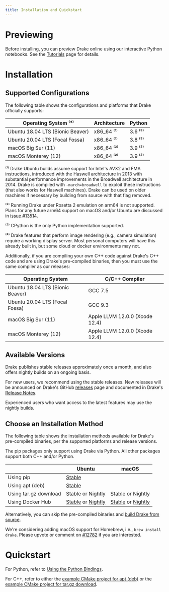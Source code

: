 ```yaml
---
title: Installation and Quickstart
---
```


# Previewing

Before installing, you can preview Drake online using our interactive Python
notebooks. See the [Tutorials](/index.html#tutorials) page for details.

# Installation

## Supported Configurations

The following table shows the configurations and platforms that Drake
officially supports:

| Operating System ⁽⁴⁾             | Architecture | Python  |
|----------------------------------|--------------|---------|
| Ubuntu 18.04 LTS (Bionic Beaver) | x86_64 ⁽¹⁾   | 3.6 ⁽³⁾ |
| Ubuntu 20.04 LTS (Focal Fossa)   | x86_64 ⁽¹⁾   | 3.8 ⁽³⁾ |
| macOS Big Sur (11)               | x86_64 ⁽²⁾   | 3.9 ⁽³⁾ |
| macOS Monterey (12)              | x86_64 ⁽²⁾   | 3.9 ⁽³⁾ |

⁽¹⁾ Drake Ubuntu builds assume support for Intel's AVX2 and FMA instructions,
introduced with the Haswell architecture in 2013 with substantial performance
improvements in the Broadwell architecture in 2014. Drake is compiled with
`-march=broadwell` to exploit these instructions (that also works for Haswell
machines). Drake can be used on older machines if necessary by building from
source with that flag removed.

⁽²⁾ Running Drake under Rosetta 2 emulation on arm64 is not supported. Plans
for any future arm64 support on macOS and/or Ubuntu are discussed in
[issue #13514](https://github.com/RobotLocomotion/drake/issues/13514).

⁽³⁾ CPython is the only Python implementation supported.

⁽⁴⁾ Drake features that perform image rendering (e.g., camera simulation)
require a working display server.  Most personal computers will have this
already built in, but some cloud or docker environments may not.

Additionally, if you are compiling your own C++ code against Drake's C++ code
and are using Drake's pre-compiled binaries, then you must use the same
compiler as our releases:

| Operating System                 | C/C++ Compiler                 |
|----------------------------------|--------------------------------|
| Ubuntu 18.04 LTS (Bionic Beaver) | GCC 7.5                        |
| Ubuntu 20.04 LTS (Focal Fossa)   | GCC 9.3                        |
| macOS Big Sur (11)               | Apple LLVM 12.0.0 (Xcode 12.4) |
| macOS Monterey (12)              | Apple LLVM 12.0.0 (Xcode 12.4) |

## Available Versions

Drake publishes stable releases approximately once a month, and also
offers nightly builds on an ongoing basis.

For new users, we recommend using the stable releases.  New releases
will be announced on Drake's GitHub
[releases](https://github.com/RobotLocomotion/drake/releases) page and
documented in Drake's [Release Notes](/release_notes/release_notes.html).

Experienced users who want access to the latest features may use the
nightly builds.

## Choose an Installation Method

The following table shows the installation methods available for Drake's
pre-compiled binaries, per the supported platforms and release versions.

The pip packages only support using Drake via Python.
All other packages support both C++ and/or Python.

|                       | Ubuntu | macOS |
|-----------------------|--------|-------|
| Using pip             | [Stable](/pip.html#stable-releases) | |
| Using apt (deb)       | [Stable](/apt.html#stable-releases) | |
| Using tar.gz download | [Stable](/from_binary.html#stable-releases) or [Nightly](/from_binary.html#nightly-releases) | [Stable](/from_binary.html#stable-releases) or [Nightly](/from_binary.html#nightly-releases) |
| Using Docker Hub      | [Stable](/docker.html#stable-releases) or [Nightly](/docker.html#nightly-releases) | [Stable](/docker.html#stable-releases) or [Nightly](/docker.html#nightly-releases) |

Alternatively, you can skip the pre-compiled binaries and
[build Drake from source](/from_source.html).

We're considering adding macOS support for Homebrew, i.e., ``brew install
drake``.  Please upvote or comment on
[#12782](https://github.com/RobotLocomotion/drake/issues/12782)
if you are interested.

# Quickstart

For Python, refer to
[Using the Python Bindings](/python_bindings.html#using-the-python-bindings).

For C++, refer to either the
[example CMake project for apt (deb)](https://github.com/RobotLocomotion/drake-external-examples/tree/main/drake_cmake_installed_apt)
or the
[example CMake project for tar.gz download](https://github.com/RobotLocomotion/drake-external-examples/tree/main/drake_cmake_installed).
